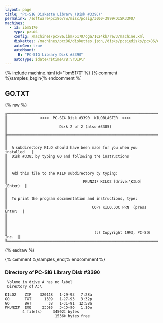 ```yaml
---
layout: page
title: "PC-SIG Diskette Library (Disk #3390)"
permalink: /software/pcx86/sw/misc/pcsig/3000-3999/DISK3390/
machines:
  - id: ibm5170
    type: pcx86
    config: /machines/pcx86/ibm/5170/cga/1024kb/rev3/machine.xml
    diskettes: /machines/pcx86/diskettes.json,/disks/pcsigdisks/pcx86/diskettes.json
    autoGen: true
    autoMount:
      B: "PC-SIG Library Disk #3390"
    autoType: $date\r$time\rB:\rDIR\r
---
```


{% include machine.html id="ibm5170" %}
{% comment %}samples_begin{% endcomment %}

## GO.TXT

{% raw %}
```
╔═════════════════════════════════════════════════════════════════════════╗
║               <<<<  PC-SIG Disk #3390  KILOBLASTER  >>>>                ║
║                        Disk 2 of 2 (also #3385)                         ║
╠═════════════════════════════════════════════════════════════════════════╣
║                                                                         ║
║  A subdirectory KILO should have been made for you when you installed   ║
║  Disk #3385 by typing GO and following the instructions.                ║
║                                                                         ║
║  Add this file to the KILO subdirectory by typing:                      ║
║                                   PKUNZIP KILO2 [drive:\KILO]  (Enter)  ║
║                                                                         ║
║  To print the program documentation and instructions, type:             ║
║                                       COPY KILO.DOC PRN  (press Enter)  ║
║                                                                         ║
║                                                                         ║
║                                        (c) Copyright 1993, PC-SIG Inc.  ║
╚═════════════════════════════════════════════════════════════════════════╝
```
{% endraw %}

{% comment %}samples_end{% endcomment %}

### Directory of PC-SIG Library Disk #3390

     Volume in drive A has no label
     Directory of A:\

    KILO2    ZIP    320148   1-29-93   7:28a
    GO       TXT      1309   1-27-93   3:32p
    GO       BAT        38   1-31-91  12:58a
    PKUNZIP  EXE     23528   3-15-90   1:10a
            4 file(s)     345023 bytes
                           15360 bytes free
